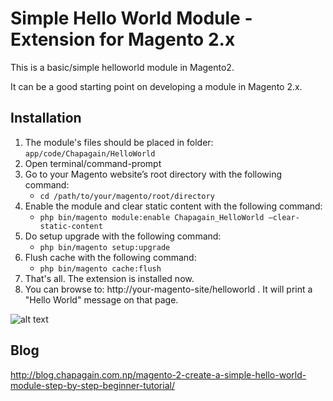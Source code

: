 # Simple Hello World Module - Extension for Magento 2.x

This is a basic/simple helloworld module in Magento2. 

It can be a good starting point on developing a module in Magento 2.x.

## Installation

1. The module's files should be placed in folder: `app/code/Chapagain/HelloWorld`
2. Open terminal/command-prompt
3. Go to your Magento website’s root directory with the following command:
    - `cd /path/to/your/magento/root/directory`
4. Enable the module and clear static content with the following command:
    - `php bin/magento module:enable Chapagain_HelloWorld –clear-static-content`
5. Do setup upgrade with the following command:
    - `php bin/magento setup:upgrade`
6. Flush cache with the following command:
    - `php bin/magento cache:flush`
7. That's all. The extension is installed now.
8. You can browse to: http://your-magento-site/helloworld . It will print a "Hello World" message on that page.

![alt text](https://lh3.googleusercontent.com/-FK2DY0I8qUw/VugXrxwySqI/AAAAAAAAAc8/4NplklqcWW8_A2r54_PlSt3p5f4veNIBgCCo/s499-Ic42/Selection_035.png "Simple Hello World Module - Magento 2")

## Blog

http://blog.chapagain.com.np/magento-2-create-a-simple-hello-world-module-step-by-step-beginner-tutorial/
